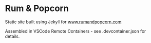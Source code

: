 # Rum & Popcorn

Static site built using Jekyll for www.rumandpopcorn.com

Assembled in VSCode Remote Containers - see .devcontainer.json for details.